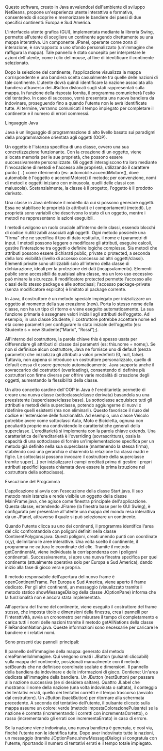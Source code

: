 Questo software, creato in Java avvalendosi dell'ambiente di sviluppo NetBeans, propone un'esperienza utente interattiva e formativa, consentendo di scoprire e memorizzare le bandiere dei paesi di due specifici continenti: Europa e Sud America.

L'interfaccia utente grafica (GUI), implementata mediante la libreria Swing, permette all'utente di scegliere un continente agendo direttamente su una mappa interattiva. Un componente JPanel, operante come zona di interazione, è sovrapposto a uno sfondo personalizzato (un'immagine che raffigura la mappa). Tale pannello è stato concepito per interpretare le azioni dell'utente, come i clic del mouse, al fine di identificare il continente selezionato.

Dopo la selezione del continente, l'applicazione visualizza la mappa corrispondente e una bandiera scelta casualmente tra quelle delle nazioni di tale continente. L'utente dovrà quindi identificare la nazione associata alla bandiera attraverso dei JButton dislocati sugli stati rappresentati sulla mappa. In funzione della risposta fornita, il programma comunicherà l'esito del tentativo. In caso di successo, verrà presentata una nuova bandiera da indovinare, proseguendo fino a quando l'utente non le avrà identificate tutte. Al termine, verranno comunicati il tempo impiegato per completare il continente e il numero di errori commessi.

Linguaggio Java

Java è un linguaggio di programmazione di alto livello basato sui paradigmi della programmazione orientata agli oggetti (OOP).

Un oggetto è l'istanza specifica di una classe, ovvero una sua concretizzazione funzionante. Con la creazione di un oggetto, viene allocata memoria per le sue proprietà, che possono essere successivamente personalizzate. Gli oggetti interagiscono tra loro mediante l'invocazione di metodi e l'accesso alle proprietà, utilizzando il carattere punto ( . ) come riferimento (es: automobile.accendiMotore(), dove automobile è l'oggetto e accendiMotore() il metodo; per convenzione, nomi di metodi e oggetti iniziano con minuscola, quelli delle classi con maiuscola). Sostanzialmente, la classe è il progetto, l'oggetto è il prodotto derivato.

Una classe in Java definisce il modello da cui si possono generare oggetti. Essa ne stabilisce le proprietà (o attributi) e i comportamenti (metodi). Le proprietà sono variabili che descrivono lo stato di un oggetto, mentre i metodi ne rappresentano le azioni eseguibili.

I metodi svolgono un ruolo cruciale all'interno delle classi, essendo blocchi di codice riutilizzabili associati agli oggetti. Ogni metodo possiede una "firma" che ne specifica il tipo di dato restituito, il nome e i parametri di input. I metodi possono leggere o modificare gli attributi, eseguire calcoli, gestire l'interazione tra oggetti o definire logiche complesse. Sia metodi che attributi possono essere dichiarati public, private o protected, a seconda della loro visibilità (livello di accesso concesso ad altri oggetti/classi). Elementi private sono utilizzabili solo all'interno della classe di dichiarazione, ideali per la protezione dei dati (incapsulamento). Elementi public sono accessibili da qualsiasi altra classe, ma un loro uso eccessivo può minare la sicurezza. Il modificatore protected permette l'accesso alle classi dello stesso package e alle sottoclassi; l'accesso package-private (senza modificatore esplicito) è limitato al package corrente.

In Java, il costruttore è un metodo speciale impiegato per inizializzare un oggetto al momento della sua creazione (new). Porta lo stesso nome della classe, non ha un tipo di ritorno e viene eseguito automaticamente. La sua funzione primaria è assegnare valori iniziali agli attributi dell'oggetto. Ad esempio, in una classe Studente, il costruttore potrebbe accettare nome ed età come parametri per configurare lo stato iniziale dell'oggetto (es: Studente s = new Studente("Mario", "Rossi");).

All'interno del costruttore, la parola chiave this è spesso usata per differenziare gli attributi di classe dai parametri (es: this.nome = nome;). Se non si definisce alcun costruttore, Java ne fornisce uno di default (senza parametri) che inizializza gli attributi a valori predefiniti (0, null, false). Tuttavia, non appena si introduce un costruttore personalizzato, quello di default cessa di essere generato automaticamente. Java supporta anche il sovraccarico dei costruttori (overloading), consentendo di definire più costruttori con firme diverse per offrire varie modalità di creazione degli oggetti, aumentando la flessibilità della classe.

Un altro concetto cardine dell'OOP in Java è l'ereditarietà: permette di creare una nuova classe (sottoclasse/classe derivata) basandola su una preesistente (superclasse/classe base). La sottoclasse acquisisce tutti gli attributi e metodi della superclasse, potendo aggiungerne di nuovi o ridefinire quelli esistenti (ma non eliminarli). Questo favorisce il riuso del codice e l'estensione delle funzionalità. Ad esempio, una classe Veicolo potrebbe avere come sottoclassi Auto, Moto e Bicicletta, ognuna con peculiarità proprie ma condividendo le caratteristiche generali della superclasse. L'ereditarietà si implementa con la parola chiave extends. Una caratteristica dell'ereditarietà è l'overriding (sovrascrittura), ossia la capacità di una sottoclasse di fornire un'implementazione specifica per un metodo già definito nella sua superclasse (mantenendo la stessa firma), stabilendo così una gerarchia e chiarendo la relazione tra classi madri e figlie. Le sottoclassi possono invocare il costruttore della superclasse tramite super(...) per inizializzare i campi ereditati prima di gestire i propri attributi specifici (questa chiamata deve essere la prima istruzione nel costruttore della sottoclasse).

Esecuzione del Programma

L'applicazione si avvia con l'esecuzione della classe Start.java. Il suo metodo main istanzia e rende visibile un oggetto della classe MainFrame.java, che agisce come finestra principale dell'applicazione. Questa classe, estendendo JFrame (la finestra base per le GUI Swing), è configurata per presentare all'utente una mappa del mondo resa interattiva da un JPanel, attraverso il quale si può selezionare un continente.

Quando l'utente clicca su uno dei continenti, il programma identifica l'area del clic confrontandola con poligoni definiti nella classe ContinentPolygons.java. Questi poligoni, creati unendo punti con coordinate (x,y), delimitano le aree interattive.
Una volta scelto il continente, il programma ne cattura le coordinate del clic. Tramite il metodo getContinentAt, viene individuata la corrispondenza con i poligoni continentali. Successivamente, si apre una nuova finestra specifica per quel continente (attualmente operativa solo per Europa e Sud America), dando inizio alla fase di gioco vera e propria.

Il metodo responsabile dell'apertura del nuovo frame è openContinentFrame. Per Europa e Sud America, viene aperto il frame dedicato. Per gli altri continenti, un messaggio (visualizzato tramite il metodo statico showMessageDialog della classe JOptionPane) informa che la funzionalità non è ancora stata implementata.

All'apertura del frame del continente, viene eseguito il costruttore del frame stesso, che imposta titolo e dimensioni della finestra, crea i pannelli per l'interattività, avvia un cronometro per misurare il tempo di completamento e carica tutti i nomi delle nazioni tramite il metodo getAllNations della classe FileRandomNation.java. Queste informazioni sono necessarie per caricare le bandiere e i relativi nomi.

Sono presenti due pannelli principali:

Il pannello dell'immagine della mappa: generato dal metodo creaPannelloImmagine. Qui vengono creati i JButton (pulsanti cliccabili) sulla mappa del continente, posizionati manualmente con il metodo setBounds che ne definisce coordinate scalate e dimensioni.
Il pannello della bandiera da indovinare e delle informazioni di gioco. Contiene:
Un'area dedicata all'immagine della bandiera.
Un JButton (nextButton) per passare alla nazione successiva (se si desidera saltare).
Quattro JLabel che mostrano: il nome della nazione (una volta indovinata o saltata), il conteggio dei tentativi errati, quello dei tentativi corretti e il tempo trascorso (avviato dal costruttore).
Un JButton (backButton) per ritornare alla schermata precedente.
A seconda del tentativo dell'utente, il pulsante cliccato sulla mappa assume un colore: verde (metodo impostaColorazionePulsante) se la nazione è corretta (incrementando i corretti con incrementaCorretto), o rosso (incrementando gli errati con incrementaErrato) in caso di errore.

Se la nazione viene indovinata, una nuova bandiera è generata, e così via, finché l'utente non le identifica tutte. Dopo aver indovinato tutte le nazioni, un messaggio (tramite JOptionPane.showMessageDialog) si congratula con l'utente, riportando il numero di tentativi errati e il tempo totale impiegato.

